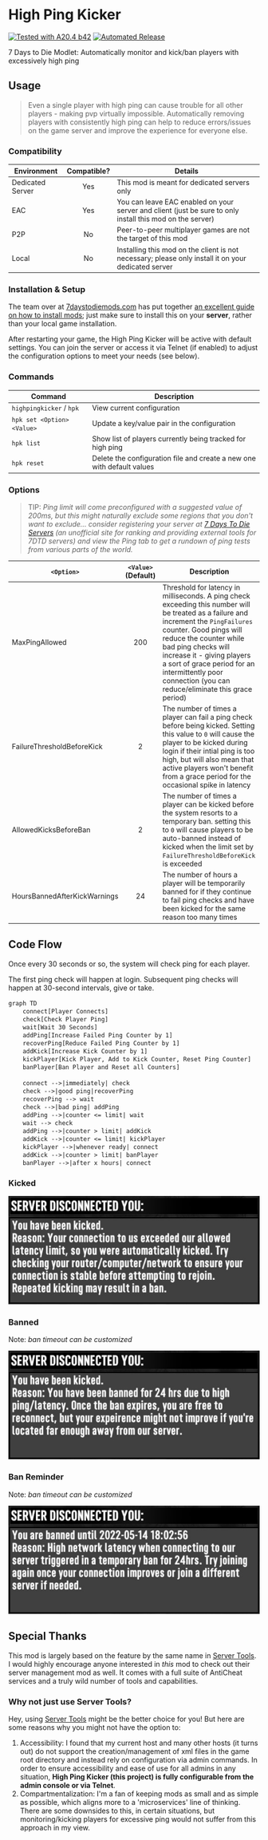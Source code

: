 # High Ping Kicker

[![Tested with A20.4 b42](https://img.shields.io/badge/A20.4%20b42-tested-blue.svg)](https://7daystodie.com/) [![Automated Release](https://github.com/fatal-expedition/nerf-parkour/actions/workflows/main.yml/badge.svg)](https://github.com/jonathan-robertson/gmo-farming/actions/workflows/main.yml)

7 Days to Die Modlet: Automatically monitor and kick/ban players with excessively high ping

## Usage

> Even a single player with high ping can cause trouble for all other players - making pvp virtually impossible. Automatically removing players with consistently high ping can help to reduce errors/issues on the game server and improve the experience for everyone else.

### Compatibility

Environment | Compatible? | Details
--- | :---: | ---
Dedicated Server | Yes | This mod is meant for dedicated servers only
EAC | Yes | You can leave EAC enabled on your server and client (just be sure to only install this mod on the server)
P2P | No | Peer-to-peer multiplayer games are not the target of this mod
Local | No | Installing this mod on the client is not necessary; please only install it on your dedicated server

### Installation & Setup

The team over at [7daystodiemods.com](https://7daystodiemods.com) has put together [an excellent guide on how to install mods](https://7daystodiemods.com/how-to-install-7-days-to-die-mods/); just make sure to install this on your **server**, rather than your local game installation.

After restarting your game, the High Ping Kicker will be active with default settings. You can join the server or access it via Telnet (if enabled) to adjust the configuration options to meet your needs (see below).

### Commands

Command | Description
--- | ---
`highpingkicker` / `hpk` | View current configuration
`hpk set <Option> <Value>` | Update a key/value pair in the configuration
`hpk list` | Show list of players currently being tracked for high ping
`hpk reset` | Delete the configuration file and create a new one with default values

### Options

> TIP: *Ping limit will come preconfigured with a suggested value of 200ms, but this might naturally exclude some regions that you don't want to exclude... consider registering your server at [7 Days To Die Servers](https://7daystodie-servers.com) (an unofficial site for ranking and providing external tools for 7DTD servers) and view the Ping tab to get a rundown of ping tests from various parts of the world.*

`<Option>` | `<Value>` (Default) | Description
--- | :---: | ---
MaxPingAllowed | 200 | Threshold for latency in milliseconds. A ping check exceeding this number will be treated as a failure and increment the `PingFailures` counter. Good pings will reduce the counter while bad ping checks will increase it - giving players a sort of grace period for an intermittently poor connection (you can reduce/eliminate this grace period)
FailureThresholdBeforeKick | 2 | The number of times a player can fail a ping check before being kicked. Setting this value to `0` will cause the player to be kicked during login if their intial ping is too high, but will also mean that active players won't benefit from a grace period for the occasional spike in latency
AllowedKicksBeforeBan | 2 | The number of times a player can be kicked before the system resorts to a temporary ban. setting this to `0` will cause players to be auto-banned instead of kicked when the limit set by `FailureThresholdBeforeKick` is exceeded
HoursBannedAfterKickWarnings | 24 | The number of hours a player will be temporarily banned for if they continue to fail ping checks and have been kicked for the same reason too many times

## Code Flow

Once every 30 seconds or so, the system will check ping for each player.

The first ping check will happen at login. Subsequent ping checks will happen at 30-second intervals, give or take.

```mermaid
graph TD
    connect[Player Connects]
    check[Check Player Ping]
    wait[Wait 30 Seconds]
    addPing[Increase Failed Ping Counter by 1]
    recoverPing[Reduce Failed Ping Counter by 1]
    addKick[Increase Kick Counter by 1]
    kickPlayer[Kick Player, Add to Kick Counter, Reset Ping Counter]
    banPlayer[Ban Player and Reset all Counters]

    connect -->|immediately| check
    check -->|good ping|recoverPing
    recoverPing --> wait
    check -->|bad ping| addPing
    addPing -->|counter <= limit| wait
    wait --> check
    addPing -->|counter > limit| addKick
    addKick -->|counter <= limit| kickPlayer
    kickPlayer -->|whenever ready| connect
    addKick -->|counter > limit| banPlayer
    banPlayer -->|after x hours| connect
```

### Kicked

![kicked](https://github.com/jonathan-robertson/high-ping-kicker/raw/media/kicked.jpg)

### Banned

Note: *ban timeout can be customized*

![kicked due to ban](https://github.com/jonathan-robertson/high-ping-kicker/raw/media/banned-kicked.jpg)

### Ban Reminder

Note: *ban timeout can be customized*

![banned reminder](https://github.com/jonathan-robertson/high-ping-kicker/raw/media/banned-reminder.jpg)

## Special Thanks

This mod is largely based on the feature by the same name in [Server Tools](https://github.com/dmustanger/7dtd-ServerTools). I would highly encourage anyone interested in *this* mod to check out their server management mod as well. It comes with a full suite of AntiCheat services and a truly wild number of tools and capabilities.

### Why not just use Server Tools?

Hey, using [Server Tools](https://github.com/dmustanger/7dtd-ServerTools) might be the better choice for you! But here are some reasons why you might not have the option to:

1. Accessibility: I found that my current host and many other hosts (it turns out) do not support the creation/management of xml files in the game root directory and instead rely on configuration via admin commands. In order to ensure accessibility and ease of use for all admins in any situation, **High Ping Kicker (this project) is fully configurable from the admin console or via Telnet**.
2. Compartmentalization: I'm a fan of keeping mods as small and as simple as possible, which aligns more to a 'microservices' line of thinking. There are some downsides to this, in certain situations, but monitoring/kicking players for excessive ping would not suffer from this approach in my view.
